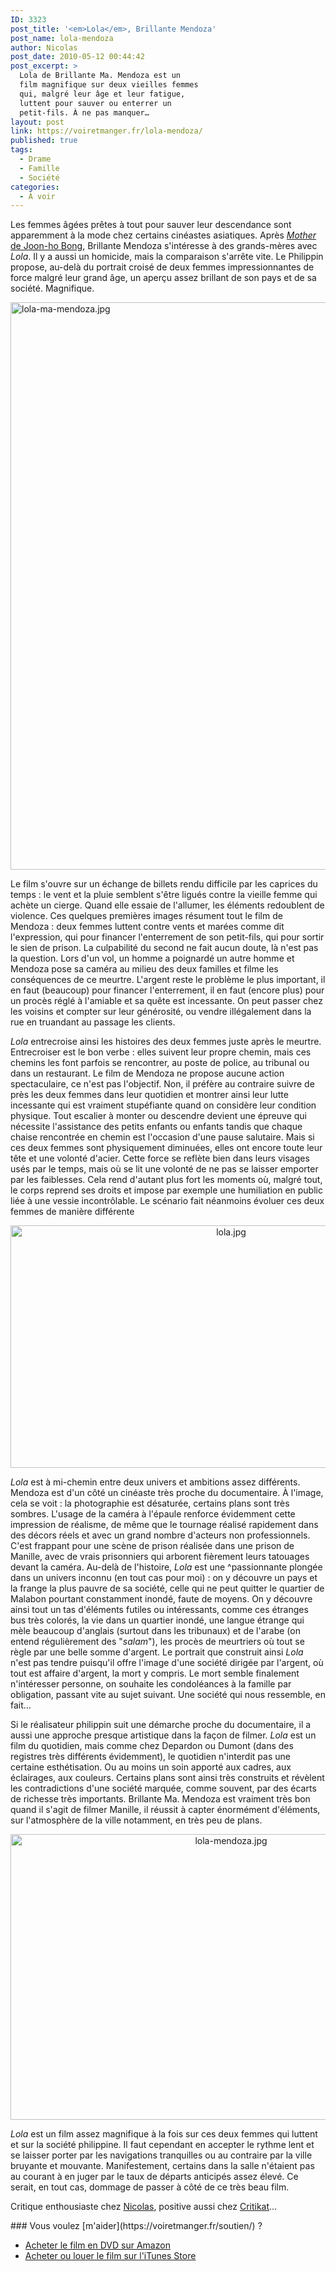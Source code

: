 ```yaml
---
ID: 3323
post_title: '<em>Lola</em>, Brillante Mendoza'
post_name: lola-mendoza
author: Nicolas
post_date: 2010-05-12 00:44:42
post_excerpt: >
  Lola de Brillante Ma. Mendoza est un
  film magnifique sur deux vieilles femmes
  qui, malgré leur âge et leur fatigue,
  luttent pour sauver ou enterrer un
  petit-fils. À ne pas manquer…
layout: post
link: https://voiretmanger.fr/lola-mendoza/
published: true
tags:
  - Drame
  - Famille
  - Société
categories:
  - À voir
---
```

<p>Les femmes âgées prêtes à tout pour sauver leur descendance sont apparemment à la mode chez certains cinéastes asiatiques. Après <a href="https://voiretmanger.fr/2010/01/30/mother-bong/"><em>Mother</em> de Joon-ho Bong</a>, Brillante Mendoza s'intéresse à des grands-mères avec <em>Lola</em>. Il y a aussi un homicide, mais la comparaison s'arrête vite. Le Philippin propose, au-delà du portrait croisé de deux femmes impressionnantes de force malgré leur grand âge, un aperçu assez brillant de son pays et de sa société. Magnifique.</p>

<a href="http://www.allocine.fr/film/fichefilm_gen_cfilm=172486.html" ><img class="aligncenter" src="https://voiretmanger.fr/wp-content/uploads/2010/05/lola-ma-mendoza.jpg" border="0" alt="lola-ma-mendoza.jpg" width="690" height="908" /></a>

<p>Le film s'ouvre sur un échange de billets rendu difficile par les caprices du temps : le vent et la pluie semblent s'être ligués contre la vieille femme qui achète un cierge. Quand elle essaie de l'allumer, les éléments redoublent de violence. Ces quelques premières images résument tout le film de Mendoza : deux femmes luttent contre vents et marées comme dit l'expression, qui pour financer l'enterrement de son petit-fils, qui pour sortir le sien de prison. La culpabilité du second ne fait aucun doute, là n'est pas la question. Lors d'un vol, un homme a poignardé un autre homme et Mendoza pose sa caméra au milieu des deux familles et filme les conséquences de ce meurtre. L'argent reste le problème le plus important, il en faut (beaucoup) pour financer l'enterrement, il en faut (encore plus) pour un procès réglé à l'amiable et sa quête est incessante. On peut passer chez les voisins et compter sur leur générosité, ou vendre illégalement dans la rue en truandant au passage les clients.</p>
<p><em>Lola</em> entrecroise ainsi les histoires des deux femmes juste après le meurtre. Entrecroiser est le bon verbe : elles suivent leur propre chemin, mais ces chemins les font parfois se rencontrer, au poste de police, au tribunal ou dans un restaurant. Le film de Mendoza ne propose aucune action spectaculaire, ce n'est pas l'objectif. Non, il préfère au contraire suivre de près les deux femmes dans leur quotidien et montrer ainsi leur lutte incessante qui est vraiment stupéfiante quand on considère leur condition physique. Tout escalier à monter ou descendre devient une épreuve qui nécessite l'assistance des petits enfants ou enfants tandis que chaque chaise rencontrée en chemin est l'occasion d'une pause salutaire. Mais si ces deux femmes sont physiquement diminuées, elles ont encore toute leur tête et une volonté d'acier. Cette force se reflète bien dans leurs visages usés par le temps, mais où se lit une volonté de ne pas se laisser emporter par les faiblesses. Cela rend d'autant plus fort les moments où, malgré tout, le corps reprend ses droits et impose par exemple une humiliation en public liée à une vessie incontrôlable. Le scénario fait néanmoins évoluer ces deux femmes de manière différente</p>

<div style="text-align: center;"><img class="aligncenter" src="https://voiretmanger.fr/wp-content/uploads/2010/05/lola.jpg" border="0" alt="lola.jpg" width="690" height="388" /></div>
<p><em>Lola</em> est à mi-chemin entre deux univers et ambitions assez différents. Mendoza est d'un côté un cinéaste très proche du documentaire. À l'image, cela se voit : la photographie est désaturée, certains plans sont très sombres. L'usage de la caméra à l'épaule renforce évidemment cette impression de réalisme, de même que le tournage réalisé rapidement dans des décors réels et avec un grand nombre d'acteurs non professionnels. C'est frappant pour une scène de prison réalisée dans une prison de Manille, avec de vrais prisonniers qui arborent fièrement leurs tatouages devant la caméra. Au-delà de l'histoire, <em>Lola</em> est une ^passionnante plongée dans un univers inconnu (en tout cas pour moi) : on y découvre un pays et la frange la plus pauvre de sa société, celle qui ne peut quitter le quartier de Malabon pourtant constamment inondé, faute de moyens. On y découvre ainsi tout un tas d'éléments futiles ou intéressants, comme ces étranges bus très colorés, la vie dans un quartier inondé, une langue étrange qui mèle beaucoup d'anglais (surtout dans les tribunaux) et de l'arabe (on entend régulièrement des "<em>salam</em>"), les procès de meurtriers où tout se règle par une belle somme d'argent. Le portrait que construit ainsi <em>Lola</em> n'est pas tendre puisqu'il offre l'image d'une société dirigée par l'argent, où tout est affaire d'argent, la mort y compris. Le mort semble finalement n'intéresser personne, on souhaite les condoléances à la famille par obligation, passant vite au sujet suivant. Une société qui nous ressemble, en fait…</p>
<p>Si le réalisateur philippin suit une démarche proche du documentaire, il a aussi une approche presque artistique dans la façon de filmer. <em>Lola</em> est un film du quotidien, mais comme chez Depardon ou Dumont (dans des registres très différents évidemment), le quotidien n'interdit pas une certaine esthétisation. Ou au moins un soin apporté aux cadres, aux éclairages, aux couleurs. Certains plans sont ainsi très construits et révèlent les contradictions d'une société marquée, comme souvent, par des écarts de richesse très importants. Brillante Ma. Mendoza est vraiment très bon quand il s'agit de filmer Manille, il réussit à capter énormément d'éléments, sur l'atmosphère de la ville notamment, en très peu de plans.</p>

<div style="text-align: center;"><img class="aligncenter" src="https://voiretmanger.fr/wp-content/uploads/2010/05/lola-mendoza2.jpg" border="0" alt="lola-mendoza.jpg" width="690" height="457" /></div>
<p><em>Lola</em> est un film assez magnifique à la fois sur ces deux femmes qui luttent et sur la société philippine. Il faut cependant en accepter le rythme lent et se laisser porter par les navigations tranquilles ou au contraire par la ville bruyante et mouvante. Manifestement, certains dans la salle n'étaient pas au courant à en juger par le taux de départs anticipés assez élevé. Ce serait, en tout cas, dommage de passer à côté de ce très beau film.</p>
<p>Critique enthousiaste chez <a href="http://www.filmosphere.com/2010/04/critique-lola-2009/">Nicolas</a>, positive aussi chez <a href="http://www.critikat.com/Lola.html">Critikat</a>…</p>

<div class="amazon" markdown="1">
### Vous voulez [m'aider](https://voiretmanger.fr/soutien/) ?

- [Acheter le film en DVD sur Amazon](http://amzn.to/2xfcpVR)
- [Acheter ou louer le film sur l'iTunes Store](https://itunes.apple.com/fr/movie/lola/id604018667)
</div>